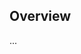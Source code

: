 <!-- Note: Please must use one of our issue templates to file an issue! 🛑 -->
<!-- 👉 https://github.com/WomB0ComB0/enterprise-ai-recursive-web-scraper/issues/new/choose 👈 -->
<!-- **Issues that should have been filed with a template will be closed without action, and we will ask you to use a template.** -->

<!-- This blank issue template is only for issues that don't fit any of the templates. -->

## Overview

...
